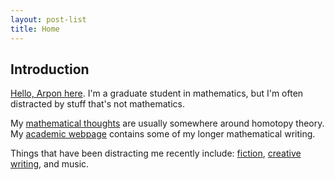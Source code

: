 ```yaml
---
layout: post-list
title: Home
---
```


## Introduction

[Hello, Arpon here](https://www.youtube.com/watch?v=ouA-U4x17KY). I'm a graduate student in mathematics, but I'm often distracted by stuff that's not mathematics.

My [mathematical thoughts](/math) are usually somewhere around homotopy theory. My [academic webpage](/academic) contains some of my longer mathematical writing.

Things that have been distracting me recently include: [fiction](/reading), [creative writing](/writing), and music.


